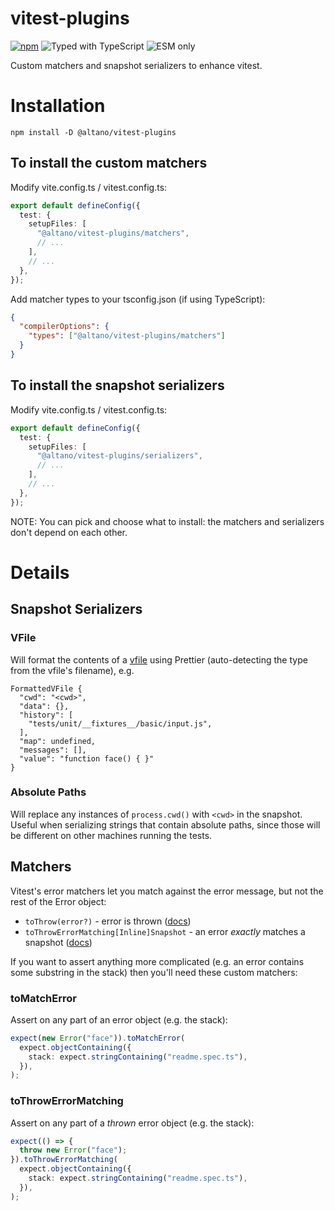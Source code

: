 # vitest-plugins

[![npm](https://badgen.net/npm/v/@altano/vitest-plugins)](https://www.npmjs.com/package/@altano/vitest-plugins) ![Typed with TypeScript](https://badgen.net/npm/types/@altano/vitest-plugins) ![ESM only](https://badgen.net/badge/module/esm%20only?icon=js)

Custom matchers and snapshot serializers to enhance vitest.

# Installation

```
npm install -D @altano/vitest-plugins
```

## To install the custom matchers

Modify vite.config.ts / vitest.config.ts:

```ts
export default defineConfig({
  test: {
    setupFiles: [
      "@altano/vitest-plugins/matchers",
      // ...
    ],
    // ...
  },
});
```

Add matcher types to your tsconfig.json (if using TypeScript):

```json
{
  "compilerOptions": {
    "types": ["@altano/vitest-plugins/matchers"]
  }
}
```

## To install the snapshot serializers

Modify vite.config.ts / vitest.config.ts:

```ts
export default defineConfig({
  test: {
    setupFiles: [
      "@altano/vitest-plugins/serializers",
      // ...
    ],
    // ...
  },
});
```

NOTE: You can pick and choose what to install: the matchers and serializers don't depend on each other.

# Details

## Snapshot Serializers

### VFile

Will format the contents of a [vfile](https://unifiedjs.com/explore/package/vfile/) using Prettier (auto-detecting the type from the vfile's filename), e.g.

```snap
FormattedVFile {
  "cwd": "<cwd>",
  "data": {},
  "history": [
    "tests/unit/__fixtures__/basic/input.js",
  ],
  "map": undefined,
  "messages": [],
  "value": "function face() { }"
}
```

### Absolute Paths

Will replace any instances of `process.cwd()` with `<cwd>` in the snapshot. Useful when serializing strings that contain absolute paths, since those will be different on other machines running the tests.

## Matchers

Vitest's error matchers let you match against the error message, but not the rest of the Error object:

- `toThrow(error?)` - error is thrown ([docs](https://jestjs.io/docs/expect#tothrowerror))
- `toThrowErrorMatching[Inline]Snapshot` - an error _exactly_ matches a snapshot ([docs](https://jestjs.io/docs/expect#tothrowerrormatchingsnapshothint))

If you want to assert anything more complicated (e.g. an error contains some substring in the stack) then you'll need these custom matchers:

### toMatchError

Assert on any part of an error object (e.g. the stack):

```ts
expect(new Error("face")).toMatchError(
  expect.objectContaining({
    stack: expect.stringContaining("readme.spec.ts"),
  }),
);
```

### toThrowErrorMatching

Assert on any part of a _thrown_ error object (e.g. the stack):

```ts
expect(() => {
  throw new Error("face");
}).toThrowErrorMatching(
  expect.objectContaining({
    stack: expect.stringContaining("readme.spec.ts"),
  }),
);
```

